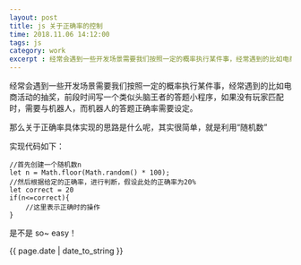 ```yaml
---
layout: post
title: js 关于正确率的控制
time: 2018.11.06 14:12:00
tags: js
category: work
excerpt : 经常会遇到一些开发场景需要我们按照一定的概率执行某件事，经常遇到的比如电商活动的抽奖，前段时间写一个类似头脑王者的答题小程序，如果没有玩家匹配时，需要与机器人，而机器人的答题正确率需要设定。
---
```


经常会遇到一些开发场景需要我们按照一定的概率执行某件事，经常遇到的比如电商活动的抽奖，前段时间写一个类似头脑王者的答题小程序，如果没有玩家匹配时，需要与机器人，而机器人的答题正确率需要设定。

那么关于正确率具体实现的思路是什么呢，其实很简单，就是利用“随机数”

实现代码如下：
```
//首先创建一个随机数n
let n = Math.floor(Math.random() * 100);
//然后根据给定的正确率，进行判断，假设此处的正确率为20%
let correct = 20
if(n<=correct){
    //这里表示正确时的操作
}

```
是不是 so~ easy！

<p>{{ page.date | date_to_string }}</p>
